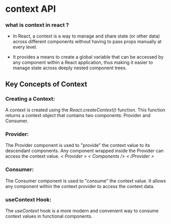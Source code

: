# context API

### what is context in react ?
- In React, a context is a way to manage and share state (or other data) across different components without having to pass props manually at every level.

- It provides a means to create a global variable that can be accessed by any component within a React application, thus making it easier to manage state across deeply nested component trees.

## Key Concepts of Context

### Creating a Context:

A context is created using the *_React.createContext()_* function. This function returns a context object that contains two components: Provider and Consumer.

### Provider:

The Provider component is used to "provide" the context value to its descendant components. Any component wrapped inside the Provider can access the context value.
_< Provider > < Components /> < /Provider >_

### Consumer:

The Consumer component is used to "consume" the context value. It allows any component within the context provider to access the context data.

### useContext Hook:

The *useContext* hook is a more modern and convenient way to consume context values in functional components.
